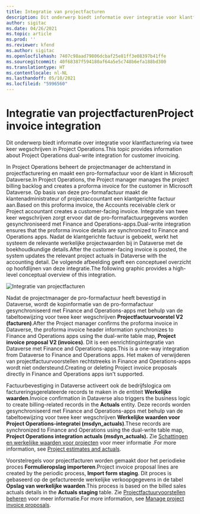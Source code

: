 ```yaml
---
title: Integratie van projectfacturen
description: Dit onderwerp biedt informatie over integratie voor klantfacturering via twee keer wegschrijven in Project Operations.
author: sigitac
ms.date: 04/26/2021
ms.topic: article
ms.prod: ''
ms.reviewer: kfend
ms.author: sigitac
ms.openlocfilehash: 7407c98aad79806dcbaf25e81ff3e08397b41ffe
ms.sourcegitcommit: 40f68387f594180af64a5e5c748b6efa188bd300
ms.translationtype: HT
ms.contentlocale: nl-NL
ms.lasthandoff: 05/10/2021
ms.locfileid: "5996560"
---
```

# <a name="project-invoice-integration"></a><span data-ttu-id="8c267-103">Integratie van projectfacturen</span><span class="sxs-lookup"><span data-stu-id="8c267-103">Project invoice integration</span></span>

<span data-ttu-id="8c267-104">Dit onderwerp biedt informatie over integratie voor klantfacturering via twee keer wegschrijven in Project Operations.</span><span class="sxs-lookup"><span data-stu-id="8c267-104">This topic provides information about Project Operations dual-write integration for customer invoicing.</span></span>

<span data-ttu-id="8c267-105">In Project Operations beheert de projectmanager de achterstand in projectfacturering en maakt een pro-formafactuur voor de klant in Microsoft Dataverse.</span><span class="sxs-lookup"><span data-stu-id="8c267-105">In Project Operations, the Project manager manages the project billing backlog and creates a proforma invoice for the customer in Microsoft Dataverse.</span></span> <span data-ttu-id="8c267-106">Op basis van deze pro-formafactuur maakt de klantenadministrateur of projectaccountant een klantgerichte factuur aan.</span><span class="sxs-lookup"><span data-stu-id="8c267-106">Based on this proforma invoice, the Accounts receivable clerk or Project accountant creates a customer-facing invoice.</span></span> <span data-ttu-id="8c267-107">Integratie van twee keer wegschrijven zorgt ervoor dat de pro-formafactuurgegevens worden gesynchroniseerd met Finance and Operations-apps.</span><span class="sxs-lookup"><span data-stu-id="8c267-107">Dual-write integration ensures that the proforma invoice details are synchronized to Finance and Operations apps.</span></span> <span data-ttu-id="8c267-108">Nadat de klantgerichte factuur is geboekt, werkt het systeem de relevante werkelijke projectwaarden bij in Dataverse met de boekhoudkundige details.</span><span class="sxs-lookup"><span data-stu-id="8c267-108">After the customer-facing invoice is posted, the system updates the relevant project actuals in Dataverse with the accounting detail.</span></span> <span data-ttu-id="8c267-109">De volgende afbeelding geeft een conceptueel overzicht op hoofdlijnen van deze integratie.</span><span class="sxs-lookup"><span data-stu-id="8c267-109">The following graphic provides a high-level conceptual overview of this integration.</span></span>

   ![Integratie van projectfacturen](./media/DW5Invoicing.png)

<span data-ttu-id="8c267-111">Nadat de projectmanager de pro-formafactuur heeft bevestigd in Dataverse, wordt de kopinformatie van de pro-formafactuur gesynchroniseerd met Finance and Operations-apps met behulp van de tabeltoewijzing voor twee keer wegschrijven **Projectfactuurvoorstel V2 (facturen)**.</span><span class="sxs-lookup"><span data-stu-id="8c267-111">After the Project manager confirms the proforma invoice in Dataverse, the proforma invoice header information synchronizes to Finance and Operations apps using the dual-write table map, **Project invoice proposal V2 (invoices)**.</span></span> <span data-ttu-id="8c267-112">Dit is een eenrichtingsintegratie van Dataverse met Finance and Operations-apps.</span><span class="sxs-lookup"><span data-stu-id="8c267-112">This is a one-way integration from Dataverse to Finance and Operations apps.</span></span> <span data-ttu-id="8c267-113">Het maken of verwijderen van projectfactuurvoorstellen rechtstreeks in Finance and Operations-apps wordt niet ondersteund.</span><span class="sxs-lookup"><span data-stu-id="8c267-113">Creating or deleting Project invoice proposals directly in Finance and Operations apps isn't supported.</span></span>

<span data-ttu-id="8c267-114">Factuurbevestiging in Dataverse activeert ook de bedrijfslogica om factureringsgerelateerde records te maken in de entiteit **Werkelijke waarden**.</span><span class="sxs-lookup"><span data-stu-id="8c267-114">Invoice confirmation in Dataverse also triggers the business logic to create billing-related records in the **Actuals** entity.</span></span> <span data-ttu-id="8c267-115">Deze records worden gesynchroniseerd met Finance and Operations-apps met behulp van de tabeltoewijzing voor twee keer wegschrijven **Werkelijke waarden voor Project Operations-integratei (msdyn\_actuals)**.</span><span class="sxs-lookup"><span data-stu-id="8c267-115">These records are synchronized to Finance and Operations using the dual-write table map, **Project Operations integration actuals (msdyn\_actuals).**</span></span> <span data-ttu-id="8c267-116">Zie [Schattingen en werkelijke waarden voor projecten](resource-dual-write-estimates-actuals.md) voor meer informatie .</span><span class="sxs-lookup"><span data-stu-id="8c267-116">For more information, see [Project estimates and actuals](resource-dual-write-estimates-actuals.md).</span></span> 

<span data-ttu-id="8c267-117">Voorstelregels voor projectfacturen worden gemaakt door het periodieke proces **Formulieropslag importeren**.</span><span class="sxs-lookup"><span data-stu-id="8c267-117">Project invoice proposal lines are created by the periodic process, **Import form staging**.</span></span> <span data-ttu-id="8c267-118">Dit proces is gebaseerd op de gefactureerde werkelijke verkoopgegevens in de tabel **Opslag van werkelijke waarden**.</span><span class="sxs-lookup"><span data-stu-id="8c267-118">This process is based on the billed sales actuals details in the **Actuals staging** table.</span></span> <span data-ttu-id="8c267-119">Zie [Projectfactuurvoorstellen beheren](../invoicing/format-update-project-invoice-proposals.md#create-project-invoice-proposals) voor meer informatie.</span><span class="sxs-lookup"><span data-stu-id="8c267-119">For more information, see [Manage project invoice proposals](../invoicing/format-update-project-invoice-proposals.md#create-project-invoice-proposals).</span></span> 
